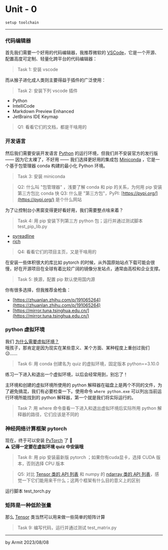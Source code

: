 # Unit - 0

    setup toolchain

----

### 代码编辑器

首先我们需要一个好用的代码编辑器，我推荐微软的 [VSCode](https://code.visualstudio.com/)，它是一个开源、配置高度可定制、轻量化跨平台的代码编辑器：

> Task 1: 安装 vscode

而从猴子进化成人类则主要得益于插件的广泛使用：

> Task 2: 安装下列 vscode 插件 

- Python
- IntelliCode
- Markdown Preview Enhanced
- JetBrains IDE Keymap

> Q1: 看看它们的文档，都是干啥用的


### 开发语言

然后我们需要安装开发语言 [Python](https://www.python.org/) 的运行环境，但我们并不安装官方的发行版 —— 因为它太裸了，不好用 —— 我们选择更好用的集成包 [Miniconda](https://docs.conda.io/en/latest/miniconda.html) ，它是一个基于包管理器 conda 构建的最小化 Python 环境。

> Task 3: 安装 miniconda

> Q2: 什么叫 "包管理器" ，浅要了解 conda 和 pip 的关系，为何用 pip 安装第三方包比 conda 快
> Q3: 什么是 "第三方包"，PyPI: [https://pypi.org/](https://pypi.org/) 是个什么网站

为了让控制台小黑窗变得更好看好用，我们需要整点啥来着？

> Task 4: 用 pip 安装下列第三方 python 包；运行并通过测试脚本 test_pip_lib.py

- [pyreadline](https://github.com/pyreadline/pyreadline)
- [rich](https://github.com/Textualize/rich)

> Q4: 看看它们的项目主页，又是干啥用的

在安装一些体积很大的库比如 pytorch 的时候，从外国原始站点下载可能会很慢，好在开源项目在全球有着比较广阔的镜像分发站点，通常由高校和企业支撑。

> Task 5: 换源，配置 pip 默认使用国内源

你有很多选择，但我推荐金枪鱼：

- [https://zhuanlan.zhihu.com/p/191065264](https://zhuanlan.zhihu.com/p/191065264)
- [https://mirror.tuna.tsinghua.edu.cn/](https://mirror.tuna.tsinghua.edu.cn/)


### python 虚拟环境

我们 [为什么需要虚拟环境？](https://www.jianshu.com/p/b49d13d3c8f2)  
哦孩子，那肯定是因为现实在某些意义、某个方面、某种程度上重创过我们 😥……

> Task 6: 用 conda 创建名为 quiz 的虚拟环境，固定版本 python==3.10.0

练习一下进入和退出一个虚拟环境，以后会经常用到，别忘了！  

主环境和创建的虚拟环境所使用的 python 解释器在磁盘上是两个不同的文件，为了避免搞混，我们有必要检查一下。使用命令 `where python.exe` 可以列出当前运行环境所能找到的 python 解释器，第一个就是我们将实际运行的。  

> Task 7: 用 where 命令查看一下进入和退出虚拟环境后实际所用 python 解释器的路径，它们应该是不同的


### 神经网络计算框架 pytorch

现在，终于可以安装 [PyTorch](https://pytorch.org/get-started/locally/) 了 🎉  
⚠ **记得一定要在虚拟环境 quiz 中安装哦**  

> Task 8: 用 pip 安装最新版 pytorch ；如果你有cuda显卡，选择 CUDA 版本，否则选择 CPU 版本

> Q5: 对比 [Tensor 类的 API 列表](https://pytorch.org/docs/stable/torch.html#tensors) 和 numpy 的 [ndarray 类的 API 列表](https://numpy.org/doc/stable/reference/generated/numpy.ndarray.html)，感觉一下它们能用来干什么；这两个框架有什么目的意义上的区别

运行脚本 test_torch.py


### 矩阵是一种低阶张量

那么 [Tensor](https://pytorch.org/docs/stable/torch.html#tensors) 类当然可以用来做一些简单的矩阵计算

> Task 9: 编写代码，运行并通过测试 test_matrix.py


----
by Armit
2023/08/08
